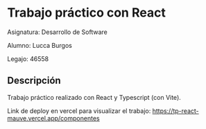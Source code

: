 # Trabajo práctico con React
Asignatura: Desarrollo de Software

Alumno: Lucca Burgos

Legajo: 46558

## Descripción
Trabajo práctico realizado con React y Typescript (con Vite).

Link de deploy en vercel para visualizar el trabajo: https://tp-react-mauve.vercel.app/componentes
